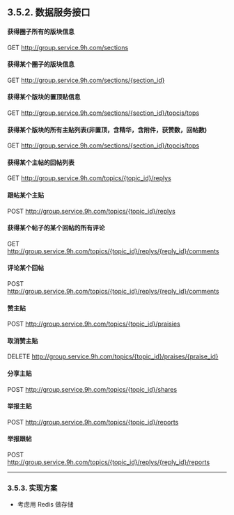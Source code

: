 
## 3.5.2. 数据服务接口

#### 获得圈子所有的版块信息

GET http://group.service.9h.com/sections

#### 获得某个圈子的版块信息

GET http://group.service.9h.com/sections/{section_id}

#### 获得某个版块的置顶贴信息

GET http://group.service.9h.com/sections/{section_id}/topcis/tops

#### 获得某个版块的所有主贴列表(非置顶，含精华，含附件，获赞数，回帖数)

GET http://group.service.9h.com/sections/{section_id}/topcis/tops

#### 获得某个主帖的回帖列表

GET http://group.service.9h.com/topics/{topic_id}/replys

#### 跟帖某个主贴

POST http://group.service.9h.com/topics/{topic_id}/replys

#### 获得某个帖子的某个回帖的所有评论

GET http://group.service.9h.com/topics/{topic_id}/replys/{reply_id}/comments

#### 评论某个回帖

POST http://group.service.9h.com/topics/{topic_id}/replys/{reply_id}/comments

#### 赞主贴

POST http://group.service.9h.com/topics/{topic_id}/praisies

#### 取消赞主贴

DELETE http://group.service.9h.com/topics/{topic_id}/praises/{praise_id}

#### 分享主贴

POST http://group.service.9h.com/topics/{topic_id}/shares

#### 举报主贴

POST http://group.service.9h.com/topics/{topic_id}/reports

#### 举报跟帖

POST http://group.service.9h.com/topics/{topic_id}/replys/{reply_id}/reports


---

### 3.5.3. 实现方案

* 考虑用 Redis 做存储



